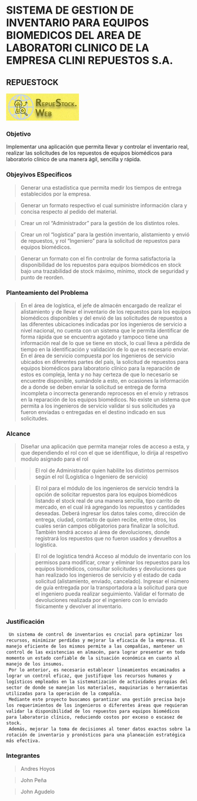 # SISTEMA DE GESTION DE INVENTARIO PARA EQUIPOS BIOMEDICOS DEL AREA DE LABORATORI CLINICO DE LA EMPRESA CLINI REPUESTOS S.A.
## REPUESTOCK
![alt text](https://github.com/Repuestock2826216/Repuestock/blob/Testing/TRIMESTRE%20II/LogoRepuestock.jpeg)
### Objetivo
Implementar una aplicación que permita llevar y controlar el inventario real, realizar las solicitudes de los repuestos de equipos biomédicos para laboratorio clínico de una manera ágil, sencilla y rápida.
### Objeyivos ESpecificos
>Generar una estadística que permita medir los tiempos de entrega establecidos por la empresa.

>Generar un formato respectivo el cual suministre información clara y concisa respecto al pedido del material.

>Crear un rol “Administrador” para la gestión de los distintos roles.

>Crear un rol “logística” para la gestión inventario, alistamiento y envió de repuestos, y rol “Ingeniero” para la solicitud de repuestos para equipos biomédicos.

>Generar un formato con el fin controlar de forma satisfactoria la disponibilidad de los repuestos para equipos biomédicos en stock bajo una trazabilidad de stock máximo, mínimo, stock de seguridad y punto de reorden.

### Planteamiento del Problema

>En el área de logística, el jefe de almacén encargado de realizar el alistamiento y de llevar el inventario de los repuestos para los equipos biomédicos disponibles y del envió de las solicitudes de repuestos a las diferentes ubicaciones indicadas por los ingenieros de servicio a nivel nacional, no cuenta con un sistema que le permita identificar de forma rápida que se encuentra agotado y tampoco tiene una información real de lo que se tiene en stock, lo cual lleva a pérdida de tiempo en la identificación y validación de lo que es necesario enviar.      
En el área de servicio compuesta por los ingenieros de servicio ubicados en diferentes partes del país, la solicitud de repuestos para equipos biomédicos para laboratorio clínico para la reparación de estos es compleja, lenta y no hay certeza de que lo necesario se encuentre disponible, sumándole a esto, en ocasiones la información de a donde se deben enviar la solicitud se entrega de forma incompleta o incorrecta generando reprocesos en el envío y retrasos en la reparación de los equipos biomédicos. No existe un sistema que permita a los ingenieros de servicio validar si sus solicitudes ya fueron enviadas o entregadas en el destino indicado en sus solicitudes.


### Alcance
>Diseñar una aplicación que permita manejar roles de acceso a esta, y que dependiendo el rol con el que se identifique, lo dirija al respetivo modulo asignado para el rol

>>El rol de Administrador quien habilite los distintos permisos según el rol (Logística o Ingeniero de servicio)

>>El rol para el módulo de los ingenieros de servicio tendrá la opción de solicitar repuestos para los equipos biomédicos listando el stock real de una manera sencilla, tipo carrito de mercado, en el cual irá agregando los repuestos y cantidades deseadas. Deberá ingresar los datos tales como, dirección de entrega, ciudad, contacto de quien recibe, entre otros, los cuales serán campos obligatorios para finalizar la solicitud. También tendrá acceso al área de devoluciones, donde registrará los repuestos que no fueron usados y devueltos a logística.

>>El rol de logística tendrá Acceso al módulo de inventario con los permisos para modificar, crear y eliminar los repuestos para los equipos biomédicos, consultar solicitudes y devoluciones que han realizado los ingenieros de servicio y el estado de cada solicitud (alistamiento, enviado, cancelado). Ingresar el número de guía entregada por la transportadora a la solicitud para que el ingeniero pueda realizar seguimiento. Validar el formato de devoluciones realizada por el ingeniero con lo enviado físicamente y devolver al inventario.

### Justificación

     Un sistema de control de inventarios es crucial para optimizar los recursos, minimizar perdidas y mejorar la eficacia de la empresa. El manejo eficiente de los mismos permite a las compañías, mantener un control de las existencias en almacén, para lograr presentar en todo momento un estado confiable de la situación económica en cuanto al manejo de los insumos. 
     Por lo anterior, es necesario establecer lineamientos encaminados a lograr un control eficaz, que justifique los recursos humanos y logísticos empleados en la sistematización de actividades propias del sector de donde se manejan los materiales, maquinarias o herramientas utilizadas para la operación de la compañía.
     Mediante este proyecto buscamos garantizar una gestión precisa bajo los requerimientos de los ingenieros o diferentes áreas que requieran validar la disponibilidad de los repuestos para equipos biomédicos para laboratorio clínico, reduciendo costos por exceso o escasez de stock. 
     Además, mejorar la toma de decisiones al tener datos exactos sobre la rotación de inventario y pronósticos para una planeación estratégica más efectiva.  

### Integrantes
>Andres Hoyos

>John Peña

>John Agudelo




